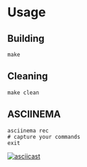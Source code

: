 # Usage

## Building

`make`

## Cleaning

`make clean` 

## ASCIINEMA

```
asciinema rec
# capture your commands
exit
```

[![asciicast](https://asciinema.org/a/451798.svg)](https://asciinema.org/a/451798)
